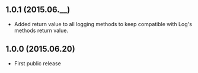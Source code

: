 1.0.1 (2015.06.__)
------------------
 - Added return value to all logging methods to keep compatible with Log's methods return value.

1.0.0 (2015.06.20)
------------------
 - First public release
